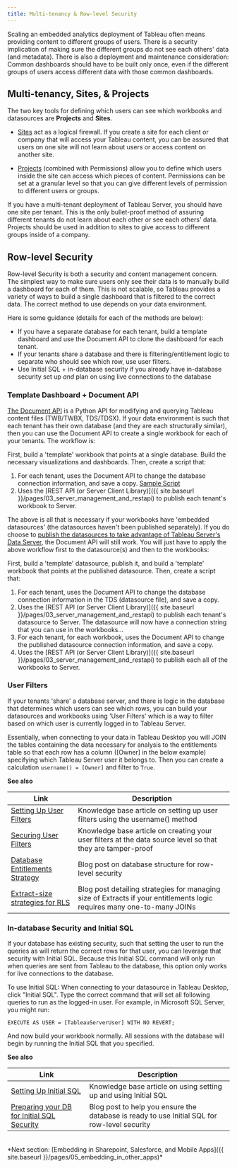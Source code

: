 ```yaml
---
title: Multi-tenancy & Row-level Security
---
```


Scaling an embedded analytics deployment of Tableau often means providing content to different groups of users. There is a security implication of making sure the different groups do not see each others' data (and metadata). There is also a deployment and maintenance consideration: Common dashboards should have to be built only once, even if the different groups of users access different data with those common dashboards.

## Multi-tenancy, Sites, & Projects

The two key tools for defining which users can see which workbooks and datasources are **Projects** and **Sites**.

* [Sites](https://onlinehelp.tableau.com/current/server/en-us/sites_intro.htm) act as a logical firewall. If you create a site for each client or company that will access your Tableau content, you can be assured that users on one site will not learn about users or access content on another site.

* [Projects](https://onlinehelp.tableau.com/current/server/en-us/projects.htm) (combined with Permissions) allow you to define which users inside the site can access which pieces of content. Permissions can be set at a granular level so that you can give different levels of permission to different users or groups.

If you have a multi-tenant deployment of Tableau Server, you should have one site per tenant. This is the only bullet-proof method of assuring different tenants do not learn about each other or see each others' data. Projects should be used in addition to sites to give access to different groups inside of a company.

## Row-level Security

Row-level Security is both a security and content management concern. The simplest way to make sure users only see their data is to manually build a dashboard for each of them. This is not scalable, so Tableau provides a variety of ways to build a single dashboard that is filtered to the correct data. The correct method to use depends on your data environment.

Here is some guidance (details for each of the methods are below):

* If you have a separate database for each tenant, build a template dashboard and use the Document API to clone the dashboard for each tenant.
* If your tenants share a database and there is filtering/entitlement logic to separate who should see which row, use user filters.
* Use Initial SQL + in-database security if you already have in-database security set up *and* plan on using live connections to the database

###  Template Dashboard + Document API

[The Document API](https://github.com/tableau/document-api-python) is a Python API for modifying and querying Tableau content files (TWB/TWBX, TDS/TDSX). If your data environment is such that each tenant has their own database (and they are each structurally similar), then you can use the Document API to create a single workbook for each of your tenants. The workflow is:

First, build a 'template' workbook that points at a single database. Build the necessary visualizations and dashboards.
Then, create a script that:

1. For each tenant, uses the Document API to change the database connection information, and save a copy. [Sample Script](https://github.com/tableau/document-api-python/blob/master/samples/replicate-workbook/replicate_workbook.py)
1. Uses the [REST API (or Server Client Library)]({{ site.baseurl }}/pages/03_server_management_and_restapi)  to publish each tenant's workbook to Server.

The above is all that is necessary if your workbooks have 'embedded datasources' (the datasources haven't been published separately). If you do choose to [publish the datasources to take advantage of Tableau Server's Data Server](https://onlinehelp.tableau.com/current/pro/desktop/en-us/publish_datasources.html), the Document API will still work. You will just have to apply the above workflow first to the datasource(s) and then to the workbooks:

First, build a 'template' datasource, publish it, and build a 'template' workbook that points at the published datasource.
Then, create a script that:

1. For each tenant, uses the Document API to change the database connection information in the TDS (datasource file), and save a copy.
1. Uses the [REST API (or Server Client Library)]({{ site.baseurl }}/pages/03_server_management_and_restapi) to publish each tenant's datasource to Server. The datasource will now have a connection string that you can use in the workbooks...
1. For each tenant, for each workbook, uses the Document API to change the published datasource connection information, and save a copy.
1. Uses the [REST API (or Server Client Library)]({{ site.baseurl }}/pages/03_server_management_and_restapi) to publish each all of the workbooks to Server.

### User Filters

If your tenants 'share' a database server, and there is logic in the database that determines which users can see which rows, you can build your datasources and workbooks using 'User Filters' which is a way to filter based on which user is currently logged in to Tableau Server.

Essentially, when connecting to your data in Tableau Desktop you will JOIN the tables containing the data necessary for analysis to the entitlements table so that each row has a column ([Owner] in the below example) specifying which Tableau Server user it belongs to. Then you can create a calculation `username() = [Owner]` and filter to `True`.

**See also**

Link | Description
---- | -----------
[Setting Up User Filters](https://onlinehelp.tableau.com/current/pro/desktop/en-us/publish_userfilters_create.html#dynamic) | Knowledge base article on setting up user filters using the username() method
[Securing User Filters](https://onlinehelp.tableau.com/current/pro/desktop/en-us/publish_userfilters_create.html#publish-user-filters) | Knowledge base article on creating your user filters at the data source level so that they are tamper-proof
[Database Entitlements Strategy](https://tableauandbehold.com/2016/03/07/how-to-set-up-your-database-for-row-level-security-in-tableau/) | Blog post on database structure for row-level security
[Extract-size strategies for RLS](https://tableauandbehold.com/2016/08/08/defusing-row-level-security-in-tableau-data-extracts-before-they-blow-up-part-1/) | Blog post detailing strategies for managing size of Extracts if your entitlements logic requires many one-to-many JOINs

### In-database Security and Initial SQL

If your database has existing security, such that setting the user to run the queries as will return the correct rows for that user, you can leverage that security with Initial SQL. Because this Initial SQL command will only run when queries are sent from Tableau to the database, this option only works for live connections to the database.

To use Initial SQL: When connecting to your datasource in Tableau Desktop, click "Initial SQL". Type the correct command that will set all following queries to run as the logged-in user. For example, in Microsoft SQL Server, you might run:

```
EXECUTE AS USER = [TableauServerUser] WITH NO REVERT;
```

And now build your workbook normally. All sessions with the database will begin by running the Initial SQL that you specified.

**See also**

Link | Description
---- | -----------
[Setting Up Initial SQL](https://onlinehelp.tableau.com/current/pro/desktop/en-us/connect_basic_initialsql.html) | Knowledge base article on using setting up and using Initial SQL
[Preparing your DB for Initial SQL Security](https://tableauandbehold.com/2016/03/09/using-initial-sql-for/) | Blog post to help you ensure the database is ready to use Initial SQL for row-level security


<br />
*Next section: [Embedding in Sharepoint, Salesforce, and Mobile Apps]({{ site.baseurl }}/pages/05_embedding_in_other_apps)*
